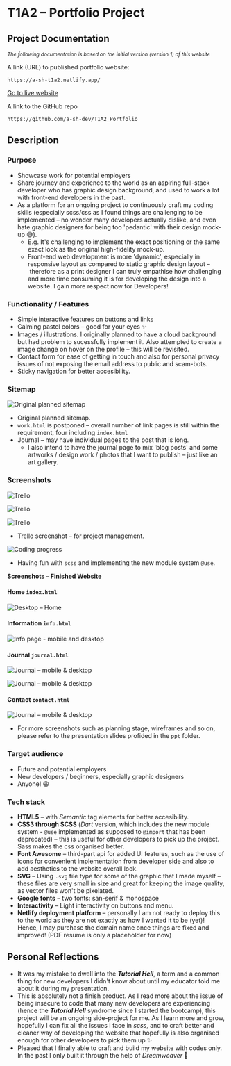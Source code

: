 # T1A2 – Portfolio Project 

## Project Documentation

<small>*The following documentation is based on the initial version (version 1) of this website*</small>

A link (URL) to published portfolio website:

```
https://a-sh-t1a2.netlify.app/ 
```

<a href="https://a-sh-t1a2.netlify.app/" target="_blank">Go to live website</a>

A link to the GitHub repo 

```
https://github.com/a-sh-dev/T1A2_Portfolio
```

## Description

### **Purpose**

- Showcase work for potential employers
- Share journey and experience to the world as an aspiring full-stack developer who has graphic design background, and used to work a lot with front-end developers in the past.
- As a platform for an ongoing project to continuously craft my coding skills (especially scss/css as I found things are challenging to be implemented – no wonder many developers actually dislike, and even hate graphic designers for being too 'pedantic' with their design mock-up 😅).
  - E.g. It's challenging to implement the exact positioning or the same exact look as the original high-fidelity mock-up.
  - Front-end web development is more 'dynamic', especially in responsive layout as compared to static graphic design layout – therefore as a print designer I can truly empathise how challenging and more time consuming it is for developing the design into a website. I gain more respect now for Developers!

### **Functionality / Features**

- Simple interactive features on buttons and links
- Calming pastel colors – good for your eyes ✨ 
- Images / illustrations. I originally planned to have a cloud background but had problem to sucessfully implement it. Also attempted to create a image change on hover on the profile – this will be revisited.
- Contact form for ease of getting in touch and also for personal privacy issues of not exposing the email address to public and scam-bots.
- Sticky navigation for better accesibility. 

### **Sitemap**

![Original planned sitemap](./docs/images/original_sitemap.png)

- Original planned sitemap. 
- `work.html` is postponed – overall number of link pages is still within the requirement, four including `index.html`
- Journal – may have individual pages to the post that is long.
  - I also intend to have the journal page to mix 'blog posts' and some artworks / design work / photos that I want to publish – just like an art gallery.

### **Screenshots**

![Trello](./docs/images/trello__.png)

![Trello](./docs/images/trello.png)

![Trello](./docs/images/trello_.png)

- Trello screenshot – for project management.

![Coding progress](./docs/images/vscode.png)

- Having fun with `scss` and implementing the new module system `@use`.



**Screenshots – Finished Website**

#### Home `index.html` 

![Desktop – Home](./docs/images/01_home_combined.png)

#### Information `info.html`

![Info page - mobile and desktop](./docs/images/02_info_combined.png)

#### Journal `journal.html`

![Journal – mobile & desktop](./docs/images/03_journal_combined.png)

![Journal – mobile & desktop](./docs/images/03b_journal_combined.png)

#### Contact `contact.html`

![Journal – mobile & desktop](./docs/images/04_contact_combined.png)

- For more screenshots such as planning stage, wireframes and so on, please refer to the presentation slides profided in the `ppt` folder.

### **Target audience**

- Future and potential employers
- New developers / beginners, especially graphic designers
- Anyone! 😀

### **Tech stack**

- **HTML5** – with *Semantic* tag elements for better accesibility.
- **CSS3 through SCSS** (*Dart* version, which includes the new module system - `@use` implemented as supposed to `@import` that has been deprecated) – this is useful for other developers to pick up the project. Sass makes the css organised better.
- **Font Awesome** – third-part api for added UI features, such as the use of icons for convenient implementation from developer side and also to add aesthetics to the website overall look.
- **SVG** – Using `.svg` file type for some of the graphic that I made myself – these files are very small in size and great for keeping the image quality, as vector files won't be pixelated.
- **Google fonts** – two fonts: san-serif & monospace
- **Interactivity** – Light interactivity on buttons and menu. 
- **Netlify deployment platform** – personally I am not ready to deploy this to the world as they are not exactly as how I wanted it to be (yet)! Hence, I may purchase the domain name once things are fixed and improved! (PDF resume is only a placeholder for now)

## Personal Reflections

- It was my mistake to dwell into the ***Tutorial Hell***, a term and a common thing for new developers I didn't know about until my educator told me about it during my presentation.
- This is absolutely not a finish product. As I read more about the issue of being insecure to code  that many new developers are experiencing (hence the ***Tutorial Hell*** syndrome since I started the bootcamp), this project will be an ongoing side-project for me. As I learn more and grow, hopefully I can fix all the issues I face in *scss*, and to craft better and cleaner way of developing the website that hopefully is also organised enough for other developers to pick them up ✨ 
- Pleased that I finally able to craft and build my website with codes only. In the past I only built it through the help of *Dreamweaver* 🙈